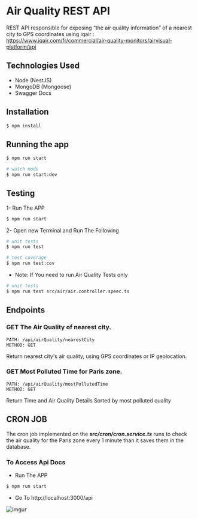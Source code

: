 # Air Quality REST API
REST API responsible for exposing “the air quality information” of a nearest city to GPS coordinates using iqair :
https://www.iqair.com/fr/commercial/air-quality-monitors/airvisual-platform/api

## Technologies Used 
* Node (NestJS)
* MongoDB (Mongoose) 
* Swagger Docs


## Installation

```bash
$ npm install
```

## Running the app

```bash
$ npm run start

# watch mode
$ npm run start:dev

```

## Testing

1-  Run The APP
```bash
$ npm run start
```
2- Open new Terminal and Run The Following
```bash
# unit tests
$ npm run test

# test coverage
$ npm run test:cov
```
* Note: If You need to run Air Quality Tests only 
```bash
# unit tests
$ npm run test src/air/air.controller.speec.ts
```

## Endpoints

### GET The Air Quality of nearest city.
```
PATH: /api/airQuality/nearestCity
METHOD: GET
```
Return nearest city's air quality, using GPS coordinates or IP geolocation.

### GET Most Polluted Time for Paris zone.
```
PATH: /api/airQuality/mostPollutedTime
METHOD: GET
```
Return Time and Air Quality Details Sorted by most polluted quality

## CRON JOB
The cron job implemented on the <b>*src/cron/cron.service.ts*</b> runs to check the air quality for the Paris zone every 1 minute than it saves them in the database.

### To Access Api Docs

- Run The APP
```bash
$ npm run start
```

- Go To http://localhost:3000/api

![Imgur](https://serving.photos.photobox.com/2897619952b099fa0fc072194b7e52605120caa7addc39db6ea631f994482b9515915457.jpg)
